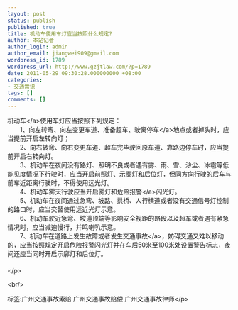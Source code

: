 ```yaml
---
layout: post
status: publish
published: true
title: 机动车使用车灯应当按照什么规定?
author: 本站记者
author_login: admin
author_email: jiangwei909@gmail.com
wordpress_id: 1789
wordpress_url: http://www.gzjtlaw.com/?p=1789
date: 2011-05-29 09:30:28.000000000 +08:00
categories:
- 交通常识
tags: []
comments: []
---
```

<p><a>机动车<&#47;a>使用车灯应当按照下列规定： <br>　　1、向左转弯、向左变更车道、准备超车、驶离<a>停车<&#47;a>地点或者掉头时，应当提前开启左转向灯； <br>　　2、向右转弯、向右变更车道、超车完毕驶回原车道、靠路边停车时，应当提前开启右转向灯。 <br>　　3、机动车在夜间没有路灯、照明不良或者遇有雾、雨、雪、沙尘、冰雹等低能见度情况下行驶时，应当开启前照灯、示廓灯和后位灯，但同方向行驶的后车与前车近距离行驶时，不得使用远光灯。 <br>　　4、机动车雾天行驶应当开启雾灯和危险<a>报警<&#47;a>闪光灯。 <br>　　5、机动车在夜间通过急弯、坡路、拱桥、人行横道或者没有交通信号灯控制的路口时，应当交替使用远近光灯示意。 <br>　　6、机动车驶近急弯、坡道顶端等影响安全视距的路段以及超车或者遇有紧急情况时，应当减速慢行，并鸣喇叭示意。 <br>　　7、机动车在道路上发生故障或者发生<a>交通事故<&#47;a>，妨碍交通又难以移动的，应当按照规定开启危险报警闪光灯并在车后50米至100米处设置警告标志，夜间还应当同时开启示廓灯和后位灯。 <br>　　 <br><&#47;p><br&#47;><p>标签:广州交通事故索赔 广州交通事故赔偿 广州交通事故律师<&#47;p>
